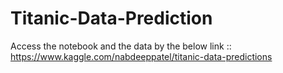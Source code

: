 # Titanic-Data-Prediction
Access the notebook and the data by the below link :: 
https://www.kaggle.com/nabdeeppatel/titanic-data-predictions
